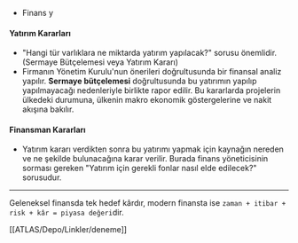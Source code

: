 - Finans y
#### Yatırım Kararları
- "Hangi tür varlıklara ne miktarda yatırım yapılacak?" sorusu önemlidir. (Sermaye Bütçelemesi veya Yatırım Kararı)
- Firmanın Yönetim Kurulu'nun önerileri doğrultusunda bir finansal analiz yapılır. **Sermaye bütçelemesi** doğrultusunda bu yatırımın yapılıp yapılmayacağı nedenleriyle birlikte rapor edilir. Bu kararlarda projelerin ülkedeki durumuna, ülkenin makro ekonomik göstergelerine ve nakit akışına bakılır.

#### Finansman Kararları
- Yatırım kararı verdikten sonra bu yatırımı yapmak için kaynağın nereden ve ne şekilde bulunacağına karar verilir. Burada finans yöneticisinin sorması gereken "Yatırım için gerekli fonlar nasıl elde edilecek?" sorusudur.


---

Geleneksel finansda tek hedef kârdır, modern finansta ise `zaman + itibar + risk + kâr = piyasa değeri`dir. 

[[ATLAS/Depo/Linkler/deneme]]